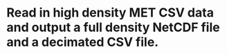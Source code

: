 # Read in high density MET CSV data and output a full density NetCDF file and a decimated CSV file.
